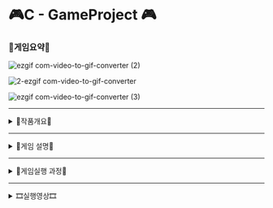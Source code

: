 # 🎮C  - GameProject 🎮
### 👾게임요약👾
![ezgif com-video-to-gif-converter (2)](https://github.com/ckals413/2023_C_GameProject/assets/124526270/c0b0142a-a360-467c-9ed1-81be615d398b)

![2-ezgif com-video-to-gif-converter](https://github.com/ckals413/2023_C_GameProject/assets/124526270/a2ecddcf-c581-4a23-87da-67bd5e434636)

![ezgif com-video-to-gif-converter (3)](https://github.com/ckals413/2023_C_GameProject/assets/124526270/4657dbe6-226e-4685-99bf-72b730207809)

---
<details>
    <summary>📣작품개요📣</summary>
    <p>
 우주에서 생성되는 몬스터 로부터 떨어지는 폭탄을 피해 생존해, 몬스터를 처치하고, 여러 스테이지를 거쳐 최종 빅 몬스터를 처치해 우주를 지키는 게임입니다. 시간에 따라 랜덤으로 7개의 아이템들이 생성되어 아래로 떨어지며 아이템 획득 시 새로운 능력을 얻게 됩니다. 만약 플레이어의 시간 또는 생명이 없다면 코인을 주입하면, 시간이나 생명이 추가됩니다. 자세한 설명은 아래와 같습니다.  
 <br>

 **실행화면 크기**: 90x55 
</p>
</details>

---
<details>
    <summary>👾게임 설명👾</summary>


### 초기화면
- (1) 게임 시작, 게임 설명, 게임 종료
- (2) 배경음악 재생
- (3) 시간에 따라 깜빡거리 듯 색상 변경

### 게임 실행
- (4) 위에서 몬스터가 좌우로 움직이고 폭탄을 낙하
- (5) 플레이어 좌, 우, 앞, 뒤로 움직임(방향키 사용)
- (6) 플레이어 총알발사 (space 사용), 궁극기 발사(‘d’ 사용)
- (7) 코인주입(‘h’ 사용)
- (8) 플레이어 목숨4개
- (9) 플레이어 아이템 7개 랜덤 생성
  - 플레이어 옆으로 1개 복제(갤러그처럼)
  - 이동속도 제어(몬스터, 플레이어)
  - 적 총알 전멸
  - 궁극기
  - 시간 추가
  - 생명 추가
- (10) 남은 시간표시
- (11) 코인 넣으면 생명추가
- (12) 몬스터 처치 점수 카운트
- (13) 시간에 따른 몬스터 이동속도 변화
- (14) stage 생성(EX)
  - stage1: 총알 수직으로 떨어짐(시간이 30초 이하 남으면 몬스터2 생성)
  - stage2: 총알이 플레이어를 따라옴(시간이 40초 이하 남으면 미니몬스터 생성: 플레이어를 따라다님)
  - stage 3: 보스 전(미니 몬스터가 플레이어를 따라다님)
- (15) 효과음 넣기(총알, 궁극기 발사 시/적 몬스터 처치 시)

### 엔딩
- (16) 죽으면 "LOOSE" (배경음악 삽입)
- (17) 마지막 보스까지 깨면 "WIN"(배경음악 삽입)
- (18) 점수 판 넣어서 순위 작성
- (19) 다시 실행하기/종료(‘R’,’Q’)

### 실행 화면
- 필요한 경우 추가 설명을 포함할 수 있습니다.
- 아이템 설명
  - C: 플레이어 복제(갤러그), 생명 감소 시 리셋, 보스 체력감소 -5
  - H: 목숨 +1
  - B: 적들의 총알 전멸
  - Q: 궁극기, 보스 체력감소 -10
  - S: 플레이어 이동속도 및 스피드증가
  - S: 적 이동속도 및 스피드 감소
  - T: 시간을 10초 추가

### 스테이지 상세

#### STAGE 1
- 적 1은 좌우로 움직이면서 수직으로 총알을 발사합니다.
- 남은 시간이 30초가 되면 적 2가 출몰하고 이동속도와 총알의 속도가 빠르고 총알을 수직 발사하며, 일정 시간이 지나면 아이템들이 출몰합니다.
- 10초마다 적의 총알 속도가 빨라집니다.

#### STAGE 2
- 적 1은 좌우로 움직이고 플레이어의 x축 방향으로 따라다니며 총알을 수직 발사합니다.
- 적 2는 좌우로 움직이고 이동속도와 총알의 속도가 빠르며 총알을 수직 발사합니다.
- 미니 몬스터는 남은 시간이 40초가 되면 출몰하고 느린 속도로 플레이어를 쫓아다닙니다. 플레이어가 미니 몬스터와 충돌하면 생명이 1 감소합니다.
- 일정 시간이 지나면 아이템들이 출몰하며, 10초마다 적의 총알 속도가 빨라집니다.

#### STAGE BOSS
- 적 2는 좌우로 움직이고 이동속도와 총알의 속도가 빠르며 총알을 수직 발사합니다.
- 미니 몬스터는 느린 속도로 플레이어를 쫓아다닙니다.
- 빅 몬스터는 가로로 긴 총알을 수직으로 발사하고 플레이어를 좌우로 따라다닙니다.
- 15초마다 빅 몬스터의 이동속도 및 총알 속도가 증가합니다.
- 보스 스테이지에서 플레이어 복제 아이템과 궁극기 아이템은 빅 몬스터의 체력을 각
<br><br>

</details>

--- 

<details>
    <summary>🎲게임실행 과정🎲</summary>



![image](https://github.com/ckals413/2023_C_GameProject/assets/124526270/160fa4f5-e5b3-4eaf-b0cd-4079e4c91055)

![image](https://github.com/ckals413/2023_C_GameProject/assets/124526270/91853f67-00b7-46e7-8ff3-b84f80d8d6f5)

![image](https://github.com/ckals413/2023_C_GameProject/assets/124526270/27263ce8-1f11-4dc0-a7aa-6ac317695cc0)

![image](https://github.com/ckals413/2023_C_GameProject/assets/124526270/2e3c5aa0-e7ba-4595-8b5c-94a4e111ad59)

![image](https://github.com/ckals413/2023_C_GameProject/assets/124526270/a10dbcf3-cbb8-47c2-b122-0496c379403d)

![image](https://github.com/ckals413/2023_C_GameProject/assets/124526270/de4ac518-8ac1-4d6f-8fd5-6c538c5bc6c0)

![image](https://github.com/ckals413/2023_C_GameProject/assets/124526270/2c1ab964-ee21-4aaf-9fb3-d6f2be9bff67)

![image](https://github.com/ckals413/2023_C_GameProject/assets/124526270/f5b04d21-f8a3-437e-8859-aafc65f8c535)

![image](https://github.com/ckals413/2023_C_GameProject/assets/124526270/2181e326-b57b-4572-a1f4-2e238b72984c)

![image](https://github.com/ckals413/2023_C_GameProject/assets/124526270/9e677a71-4cd1-4a70-8d75-2080a82cefed)

</details>

---

<details>
    <summary>🎞실행영상🎞</summary>

## 게임요약 설명영상
[![Video Label](![image](https://github.com/ckals413/2023_C_GameProject/assets/124526270/866e8893-676f-474b-838e-20c1c1b40a6c)
)](https://youtu.be/bfcG2QWJGuE)

## 게임실행 원본영상
[![Video Label](https://github.com/ckals413/2023_C_GameProject/assets/124526270/13be8f3c-e1dd-4908-b203-be93045cf786)](https://youtu.be/94VuX9fxzIo?si=zR9os21u9CGZCu29)
</details>
